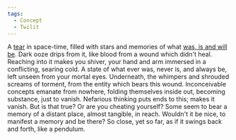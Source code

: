 ```yaml
---
tags:
  - Concept
  - Twilit
---
```

A [tear](Riftstones) in space-time, filled with stars and memories of what [was, is and will be](Twilit). 
Dark ooze drips from it, like blood from a wound which didn't heal.
Reaching into it makes you shiver, your hand and arm immersed in a conflicting, searing cold. 
A state of what ever was, never is, and always be, left unseen from your mortal eyes. 
Underneath, the whimpers and shrouded screams of torment, from the entity which bears this wound. 
Inconceivable concepts emanate from nowhere, folding themselves inside out, becoming substance, just to vanish.
Nefarious thinking puts ends to this; makes it vanish. But is that true? Or are you cheating yourself?
Some seem to bear a memory of a distant place, almost tangible, in reach. Wouldn't it be nice, to manifest a memory and be there? 
So close, yet so far, as if it swings back and forth, like a pendulum. 